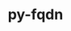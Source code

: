 ---
title: "py-fqdn"
layout: cache
categories: [package, develop-2024-01-28]
meta: {"versions": ["1.5.1"], "compilers": ["gcc@=11.1.0", "gcc@=11.4.0", "gcc@=9.4.0", "oneapi@=2024.0.0"], "oss": ["ubuntu20.04", "ubuntu22.04"], "platforms": ["linux"], "targets": ["neoverse_v1", "neoverse_v2", "ppc64le", "x86_64_v3"], "stacks": ["data-vis-sdk", "e4s", "e4s-neoverse-v2", "e4s-neoverse_v1", "e4s-oneapi", "e4s-power", "root"], "num_specs": 6, "num_specs_by_stack": {"e4s-neoverse_v1": 1, "root": 6, "e4s-power": 1, "data-vis-sdk": 1, "e4s": 1, "e4s-neoverse-v2": 1, "e4s-oneapi": 1}}
spec_details: [{"hash": "7texo7gmiuzjnqa4jjcd6azncvvwtmi5", "compiler": "gcc@=11.4.0", "versions": ["1.5.1"], "os": "ubuntu20.04", "platform": "linux", "target": "neoverse_v1", "variants": ["build_system=python_pip"], "stacks": ["e4s-neoverse_v1", "root"], "size": "-", "tarball": "https://binaries.spack.io/releases/develop-2024-01-28/build_cache/linux-ubuntu20.04-neoverse_v1/gcc-11.4.0/py-fqdn-1.5.1/linux-ubuntu20.04-neoverse_v1-gcc-11.4.0-py-fqdn-1.5.1-7texo7gmiuzjnqa4jjcd6azncvvwtmi5.spack"}, {"hash": "l3xbhbimer4up4du5jv6gjnucgy44uik", "compiler": "gcc@=9.4.0", "versions": ["1.5.1"], "os": "ubuntu20.04", "platform": "linux", "target": "ppc64le", "variants": ["build_system=python_pip"], "stacks": ["root", "e4s-power"], "size": "-", "tarball": "https://binaries.spack.io/releases/develop-2024-01-28/build_cache/linux-ubuntu20.04-ppc64le/gcc-9.4.0/py-fqdn-1.5.1/linux-ubuntu20.04-ppc64le-gcc-9.4.0-py-fqdn-1.5.1-l3xbhbimer4up4du5jv6gjnucgy44uik.spack"}, {"hash": "6ywdnsjrhhpajtsxrurtdtxxrzdgkvow", "compiler": "gcc@=11.1.0", "versions": ["1.5.1"], "os": "ubuntu20.04", "platform": "linux", "target": "x86_64_v3", "variants": ["build_system=python_pip"], "stacks": ["root", "data-vis-sdk"], "size": "-", "tarball": "https://binaries.spack.io/releases/develop-2024-01-28/build_cache/linux-ubuntu20.04-x86_64_v3/gcc-11.1.0/py-fqdn-1.5.1/linux-ubuntu20.04-x86_64_v3-gcc-11.1.0-py-fqdn-1.5.1-6ywdnsjrhhpajtsxrurtdtxxrzdgkvow.spack"}, {"hash": "yb2xzbcudfcz2g4bjibepz6e5faq33rd", "compiler": "gcc@=11.4.0", "versions": ["1.5.1"], "os": "ubuntu20.04", "platform": "linux", "target": "x86_64_v3", "variants": ["build_system=python_pip"], "stacks": ["root", "e4s"], "size": "-", "tarball": "https://binaries.spack.io/releases/develop-2024-01-28/build_cache/linux-ubuntu20.04-x86_64_v3/gcc-11.4.0/py-fqdn-1.5.1/linux-ubuntu20.04-x86_64_v3-gcc-11.4.0-py-fqdn-1.5.1-yb2xzbcudfcz2g4bjibepz6e5faq33rd.spack"}, {"hash": "4phjzqcu5zmwva4yrv2t5zavlgrdubpk", "compiler": "gcc@=11.4.0", "versions": ["1.5.1"], "os": "ubuntu22.04", "platform": "linux", "target": "neoverse_v2", "variants": ["build_system=python_pip"], "stacks": ["e4s-neoverse-v2", "root"], "size": "-", "tarball": "https://binaries.spack.io/releases/develop-2024-01-28/build_cache/linux-ubuntu22.04-neoverse_v2/gcc-11.4.0/py-fqdn-1.5.1/linux-ubuntu22.04-neoverse_v2-gcc-11.4.0-py-fqdn-1.5.1-4phjzqcu5zmwva4yrv2t5zavlgrdubpk.spack"}, {"hash": "qorol4nnjvud5l35xwqvzyyvl3fjfapj", "compiler": "oneapi@=2024.0.0", "versions": ["1.5.1"], "os": "ubuntu22.04", "platform": "linux", "target": "x86_64_v3", "variants": ["build_system=python_pip"], "stacks": ["root", "e4s-oneapi"], "size": "-", "tarball": "https://binaries.spack.io/releases/develop-2024-01-28/build_cache/linux-ubuntu22.04-x86_64_v3/oneapi-2024.0.0/py-fqdn-1.5.1/linux-ubuntu22.04-x86_64_v3-oneapi-2024.0.0-py-fqdn-1.5.1-qorol4nnjvud5l35xwqvzyyvl3fjfapj.spack"}]
---